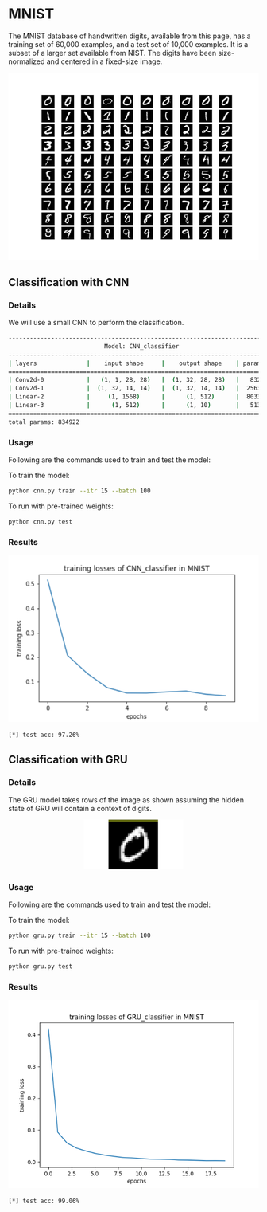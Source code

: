 # MNIST
The MNIST database of handwritten digits, available from this page, has a training set of 60,000 examples, and a test set of 10,000 examples. It is a subset of a larger set available from NIST. The digits have been size-normalized and centered in a fixed-size image.

<p align="center">
  <img src="/assets/mnist_data.png">
</p>

## Classification with CNN
### Details
We will use a small CNN to perform the classification.
```bash
----------------------------------------------------------------------------
                           Model: CNN_classifier                            
----------------------------------------------------------------------------
| layers              |    input shape     |    output shape    | params # |
============================================================================
| Conv2d-0            |   (1, 1, 28, 28)   |  (1, 32, 28, 28)   |   832    |
| Conv2d-1            |  (1, 32, 14, 14)   |  (1, 32, 14, 14)   |  25632   |
| Linear-2            |     (1, 1568)      |      (1, 512)      |  803328  |
| Linear-3            |      (1, 512)      |      (1, 10)       |   5130   |
============================================================================
total params: 834922
```

### Usage
Following are the commands used to train and test the model:

To train the model:
```bash
python cnn.py train --itr 15 --batch 100
```

To run with pre-trained weights:
```bash
python cnn.py test 
```
### Results
<p align="center">
  <img src="/assets/mnist_cnn_loss.png">
</p>

```bash
[*] test acc: 97.26%
```

## Classification with GRU
### Details
The GRU model takes rows of the image as shown assuming the hidden state of GRU will contain a context of digits. 
<p align="center">
  <img src="/assets/mnist-gru.gif" width="200">
</p>

### Usage
Following are the commands used to train and test the model:

To train the model:
```bash
python gru.py train --itr 15 --batch 100
```

To run with pre-trained weights:
```bash
python gru.py test 
```
### Results
<p align="center">
  <img src="/assets/mnist_gru_loss.png">
</p>

```bash
[*] test acc: 99.06%
```
